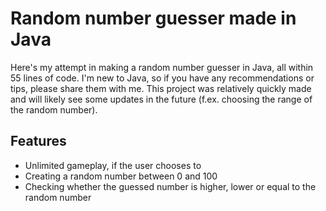 # Random number guesser made in Java

Here's my attempt in making a random number guesser in Java, all within 55 lines of code.
I'm new to Java, so if you have any recommendations or tips, please share them with me.
This project was relatively quickly made and will likely see some updates in the future (f.ex. choosing the range of the random number).

## Features
- Unlimited gameplay, if the user chooses to
- Creating a random number between 0 and 100
- Checking whether the guessed number is higher, lower or equal to the random number
